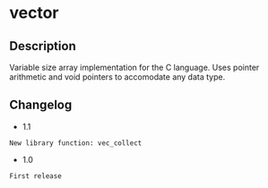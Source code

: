 # vector

## Description

Variable size array implementation for the C language. Uses pointer arithmetic
and void pointers to accomodate any data type.

## Changelog

- 1.1
```
New library function: vec_collect
```
- 1.0
```
First release
```

